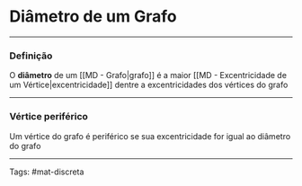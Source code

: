 # Diâmetro de um Grafo

---

### Definição

O **diâmetro** de um [[MD - Grafo|grafo]] é a maior [[MD - Excentricidade de um Vértice|excentricidade]] dentre a excentricidades dos vértices do grafo 

---

### Vértice periférico

Um vértice do grafo é periférico se sua excentricidade for igual ao diâmetro do grafo

---

Tags: #mat-discreta 